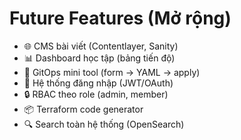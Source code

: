 # Future Features (Mở rộng)

- 🌐 CMS bài viết (Contentlayer, Sanity)
- 📊 Dashboard học tập (bảng tiến độ)
- 🧠 GitOps mini tool (form → YAML → apply)
- 👥 Hệ thống đăng nhập (JWT/OAuth)
- 🔒 RBAC theo role (admin, member)
- 📦 Terraform code generator
- 🔍 Search toàn hệ thống (OpenSearch)
